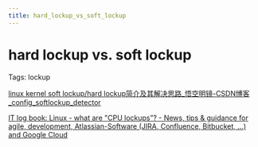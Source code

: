 ```yaml
---
title: hard_lockup_vs_soft_lockup
---
```


# hard lockup vs. soft lockup

Tags: lockup

[linux kernel soft lockup/hard lockup简介及其解决思路_悟空明镜-CSDN博客_config_softlockup_detector](hard%20lockup%20vs%20soft%20lockup/linux%20kernel%20soft%20lockup%20hard%20lockup%E7%AE%80%E4%BB%8B%E5%8F%8A%E5%85%B6%E8%A7%A3%E5%86%B3%E6%80%9D%E8%B7%AF_%E6%82%9F%E7%A9%BA%E6%98%8E%E9%95%9C-%20c2aa9d6231ce4b30979941e4ff806974.md)

[IT log book: Linux - what are "CPU lockups”? - News, tips & guidance for agile, development, Atlassian-Software (JIRA, Confluence, Bitbucket, ...) and Google Cloud](hard%20lockup%20vs%20soft%20lockup/IT%20log%20book%20Linux%20-%20what%20are%20CPU%20lockups%E2%80%9D%20-%20News,%20%20c6bf6d7182db45c9ba1cfd1548f81b23.md)